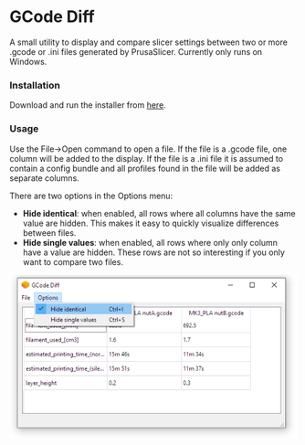 # GCode Diff

A small utility to display and compare slicer settings between two or more .gcode or .ini files generated by PrusaSlicer. Currently only
runs on Windows.

### Installation
Download and run the installer from [here](https://github.com/magnushacker/gcodediff/blob/master/target/GCodeDiffSetup.exe).

### Usage
Use the File->Open command to open a file. If the file is a .gcode file, one column will be added to the display. If the file is a .ini file it is assumed to contain a config bundle and all profiles found in the file will be added as separate columns.

There are two options in the Options menu:
* __Hide identical__: when enabled, all rows where all columns have the same value are hidden. This makes it easy to quickly visualize
differences between files.
* __Hide single values__: when enabled, all rows where only only column have a value are hidden. These rows are not so interesting if you only want to compare two files.

![GCode Diff](https://github.com/magnushacker/gcodediff/blob/master/images/gcodediff.png)
